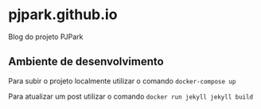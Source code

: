 # pjpark.github.io

Blog do projeto PJPark

## Ambiente de desenvolvimento

Para subir o projeto localmente utilizar o comando ```docker-compose up```

Para atualizar um post utilizar o comando ```docker run jekyll jekyll build```

